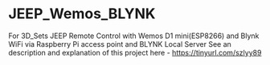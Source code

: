 # JEEP_Wemos_BLYNK
For 3D_Sets JEEP Remote Control with Wemos D1 mini(ESP8266) and Blynk WiFi via Raspberry Pi access point and BLYNK Local Server
See an description and explanation of this project here - https://tinyurl.com/szlyy89
